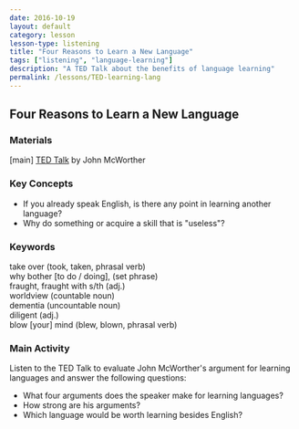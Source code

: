 ```yaml
---
date: 2016-10-19
layout: default
category: lesson
lesson-type: listening
title: "Four Reasons to Learn a New Language"
tags: ["listening", "language-learning"]
description: "A TED Talk about the benefits of language learning"
permalink: /lessons/TED-learning-lang
---
```

## Four Reasons to Learn a New Language

### Materials 
[main] <a href="https://www.ted.com/talks/john_mcwhorter_4_reasons_to_learn_a_new_language" target="_blank">TED Talk</a> by John McWorther

### Key Concepts

- If you already speak English, is there any point in learning another language? 
- Why do something or acquire a skill that is "useless"?  

### Keywords
take over (took, taken, phrasal verb)  
why bother [to do / doing], (set phrase)  
fraught, fraught with s/th (adj.)  
worldview (countable noun)  
dementia (uncountable noun)  
diligent (adj.)  
blow [your] mind (blew, blown, phrasal verb)  

### Main Activity 
Listen to the TED Talk to evaluate John McWorther's argument for learning languages and answer the following questions: 

- What four arguments does the speaker make for learning languages? 
- How strong are his arguments?
- Which language would be worth learning besides English? 

